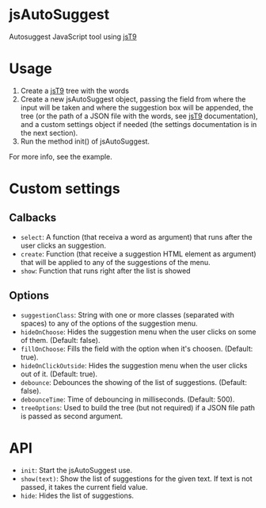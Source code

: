 jsAutoSuggest
=============

Autosuggest JavaScript tool using [jsT9](https://github.com/talyssonoc/jsT9 "jsT9")

Usage
=====

1. Create a [jsT9](https://github.com/talyssonoc/jsT9 "jsT9") tree with the words
2. Create a new jsAutoSuggest object, passing the field from where the input will be taken and where the suggestion box will be appended, the tree (or the path of a JSON file with the words, see [jsT9](https://github.com/talyssonoc/jsT9 "jsT9")  documentation), and a custom settings object if needed (the settings documentation is in the next section).
3. Run the method init() of jsAutoSuggest.

For more info, see the example.

Custom settings
===============

## Calbacks

* `select`: A function (that receiva a word as argument) that runs after the user clicks an suggestion.
* `create`: Function (that receive a suggestion HTML element as argument) that will be applied to any of the suggestions of the menu.
* `show`: Function that runs right after the list is showed

## Options

* `suggestionClass`: String with one or more classes (separated with spaces) to any of the options of the suggestion menu.
* `hideOnChoose`: Hides the suggestion menu when the user clicks on some of them. (Default: false).
* `fillOnChoose`: Fills the field with the option when it's choosen. (Default: true).
* `hideOnClickOutside`: Hides the suggestion menu when the user clicks out of it. (Default: true).
* `debounce`: Debounces the showing of the list of suggestions. (Default: false).
* `debounceTime`: Time of debouncing in milliseconds. (Default: 500).
* `treeOptions`: Used to build the tree (but not required) if a JSON file path is passed as second argument.

API
===

* `init`: Start the jsAutoSuggest use.
* `show(text)`: Show the list of suggestions for the given text. If text is not passed, it takes the current field value.
* `hide`: Hides the list of suggestions.